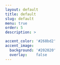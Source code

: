 ```yaml
---
layout: default
title: default
slug: default
menu: true
order: 5
description: >

accent_color: '#268bd2'
accent_image:
  background: '#202020'
  overlay:    false
---
```

